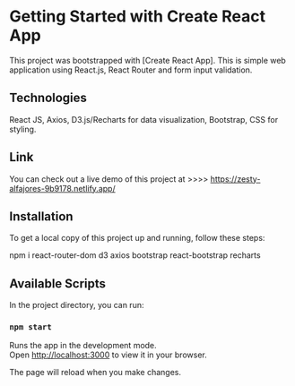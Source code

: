 # Getting Started with Create React App

This project was bootstrapped with [Create React App].
This is simple web application using React.js, React Router and form input validation.

## Technologies
React JS, Axios, D3.js/Recharts for data visualization, Bootstrap, CSS for styling.

## Link
You can check out a live demo of this project at >>>> https://zesty-alfajores-9b9178.netlify.app/

## Installation
To get a local copy of this project up and running, follow these steps:

npm i react-router-dom d3 axios bootstrap react-bootstrap recharts

## Available Scripts

In the project directory, you can run:

### `npm start`

Runs the app in the development mode.\
Open [http://localhost:3000](http://localhost:3000) to view it in your browser.

The page will reload when you make changes.
